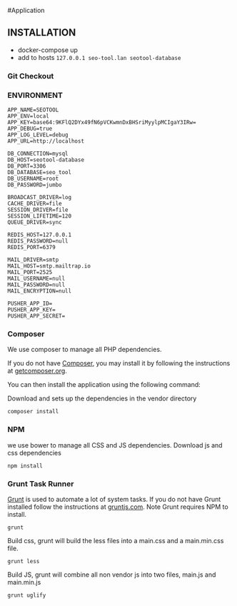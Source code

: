 #Application



## INSTALLATION
* docker-compose up
* add to hosts ```127.0.0.1 seo-tool.lan seotool-database```
### Git Checkout


### ENVIRONMENT
~~~
APP_NAME=SEOTOOL
APP_ENV=local
APP_KEY=base64:9KFlQ2DYx49fN6pVCKwmnDxBHSriMyylpMCIgaY3IRw=
APP_DEBUG=true
APP_LOG_LEVEL=debug
APP_URL=http://localhost

DB_CONNECTION=mysql
DB_HOST=seotool-database
DB_PORT=3306
DB_DATABASE=seo_tool
DB_USERNAME=root
DB_PASSWORD=jumbo

BROADCAST_DRIVER=log
CACHE_DRIVER=file
SESSION_DRIVER=file
SESSION_LIFETIME=120
QUEUE_DRIVER=sync

REDIS_HOST=127.0.0.1
REDIS_PASSWORD=null
REDIS_PORT=6379

MAIL_DRIVER=smtp
MAIL_HOST=smtp.mailtrap.io
MAIL_PORT=2525
MAIL_USERNAME=null
MAIL_PASSWORD=null
MAIL_ENCRYPTION=null

PUSHER_APP_ID=
PUSHER_APP_KEY=
PUSHER_APP_SECRET=
~~~


### Composer
We use composer to manage all PHP dependencies.

If you do not have [Composer](http://getcomposer.org/), you may install it by following the instructions
at [getcomposer.org](http://getcomposer.org/doc/00-intro.md#installation-nix).

You can then install the application using the following command:

Download and sets up the dependencies in the vendor directory
~~~
composer install
~~~


### NPM
we use bower to manage all CSS and JS dependencies.
Download js and css dependencies
~~~
npm install
~~~

### Grunt Task Runner

[Grunt](http://gruntjs.com/) is used to automate a lot of system tasks. If you do not have Grunt installed follow the
instructions at [gruntjs.com](http://gruntjs.com/installing-grunt). Note Grunt requires NPM to install.
~~~
grunt
~~~

Build css, grunt will build the less files into a main.css and a main.min.css file.
~~~
grunt less
~~~

Build JS, grunt will combine all non vendor js into two files, main.js and main.min.js
~~~
grunt uglify
~~~